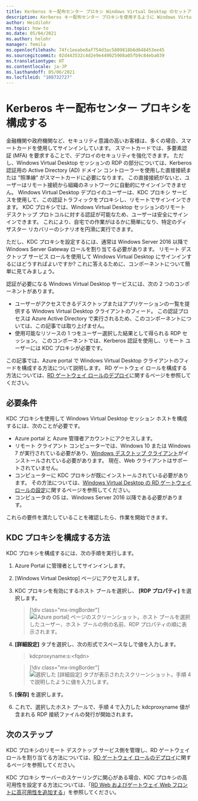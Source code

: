 ```yaml
---
title: Kerberos キー配布センター プロキシ Windows Virtual Desktop のセットアップ - Azure
description: Kerberos キー配布センター プロキシを使用するように Windows Virtual Desktop ホスト プールを設定する方法について説明します。
author: Heidilohr
ms.topic: how-to
ms.date: 05/04/2021
ms.author: helohr
manager: femila
ms.openlocfilehash: 74fc1eeabe8af754d3ac5809818b6d648453ee45
ms.sourcegitcommit: 02d443532c4d2e9e449025908a05fb9c84eba039
ms.translationtype: HT
ms.contentlocale: ja-JP
ms.lasthandoff: 05/06/2021
ms.locfileid: "108732727"
---
```

# <a name="configure-a-kerberos-key-distribution-center-proxy"></a>Kerberos キー配布センター プロキシを構成する

金融機関や政府機関など、セキュリティ意識の高いお客様は、多くの場合、スマートカードを使用してサインインしています。 スマートカードでは、多要素認証 (MFA) を要求することで、デプロイのセキュリティを強化できます。 ただし、Windows Virtual Desktop セッションの RDP の部分については、Kerberos 認証用の Active Directory (AD) ドメイン コントローラーを使用した直接接続または "照準線" がスマートカードに必要になります。 この直接接続がないと、ユーザーはリモート接続から組織のネットワークに自動的にサインインできません。 Windows Virtual Desktop デプロイのユーザーは、KDC プロキシ サービスを使用して、この認証トラフィックをプロキシし、リモートでサインインできます。 KDC プロキシでは、Windows Virtual Desktop セッションのリモート デスクトップ プロトコルに対する認証が可能なため、ユーザーは安全にサインインできます。 これにより、自宅での作業がはるかに簡単になり、特定のディザスター リカバリーのシナリオを円滑に実行できます。

ただし、KDC プロキシを設定するには、通常は Windows Server 2016 以降で Windows Server Gateway ロールを割り当てる必要があります。 リモート デスクトップ サービス ロールを使用して Windows Virtual Desktop にサインインするにはどうすればよいですか? これに答えるために、コンポーネントについて簡単に見てみましょう。

認証が必要になる Windows Virtual Desktop サービスには、次の 2 つのコンポーネントがあります。

- ユーザーがアクセスできるデスクトップまたはアプリケーションの一覧を提供する Windows Virtual Desktop クライアントのフィード。 この認証プロセスは Azure Active Directory で実行されるため、このコンポーネントについては、この記事では取り上げません。
- 使用可能なリソースの 1 つをユーザー選択した結果として得られる RDP セッション。 このコンポーネントでは、Kerberos 認証を使用し、リモート ユーザーには KDC プロキシが必要です。

この記事では、Azure portal で Windows Virtual Desktop クライアントのフィードを構成する方法について説明します。 RD ゲートウェイ ロールを構成する方法については、[RD ゲートウェイ ロールのデプロイ](/windows-server/remote/remote-desktop-services/remote-desktop-gateway-role)に関するページを参照してください。

## <a name="requirements"></a>必要条件

KDC プロキシを使用して Windows Virtual Desktop セッション ホストを構成するには、次のことが必要です。

- Azure portal と Azure 管理者アカウントにアクセスします。
- リモート クライアント コンピューターでは、Windows 10 または Windows 7 が実行されている必要があり、[Windows デスクトップ クライアント](/windows-server/remote/remote-desktop-services/clients/windowsdesktop)がインストールされている必要があります。 現在、Web クライアントはサポートされていません。
- コンピューターに KDC プロキシが既にインストールされている必要があります。 その方法については、[Windows Virtual Desktop の RD ゲートウェイ ロールの設定](/windows-server/remote/remote-desktop-services/remote-desktop-gateway-role)に関するページを参照してください。
- コンピュータの OS は、Windows Server 2016 以降である必要があります。

これらの要件を満たしていることを確認したら、作業を開始できます。

## <a name="how-to-configure-the-kdc-proxy"></a>KDC プロキシを構成する方法

KDC プロキシを構成するには、次の手順を実行します。

1. Azure Portal に管理者としてサインインします。

2. [Windows Virtual Desktop] ページにアクセスします。

3. KDC プロキシを有効にするホスト プールを選択し、 **[RDP プロパティ]** を選択します。

    > [!div class="mx-imgBorder"]
    > ![[Azure portal] ページのスクリーンショット。ホスト プールを選択したユーザー、ホスト プールの例の名前、RDP プロパティの順に表示されます。](media/rdp-properties.png)

4. **[詳細設定]** タブを選択し、次の形式でスペースなしで値を入力します。

    
    > kdcproxyname:s:\<fqdn\>
    

    > [!div class="mx-imgBorder"]
    > ![選択した [詳細設定] タブが表示されたスクリーンショット。手順 4 で説明したように値を入力します。](media/advanced-tab-selected.png)

5. **[保存]** を選択します。

6. これで、選択したホスト プールで、手順 4 で入力した kdcproxyname 値が含まれる RDP 接続ファイルの発行が開始されます。

## <a name="next-steps"></a>次のステップ

KDC プロキシのリモート デスクトップ サービス側を管理し、RD ゲートウェイ ロールを割り当てる方法については、[RD ゲートウェイ ロールのデプロイ](/windows-server/remote/remote-desktop-services/remote-desktop-gateway-role)に関するページを参照してください。

KDC プロキシ サーバーのスケーリングに関心がある場合、KDC プロキシの高可用性を設定する方法については、「[RD Web およびゲートウェイ Web フロントに高可用性を追加する](/windows-server/remote/remote-desktop-services/rds-rdweb-gateway-ha)」を参照してください。